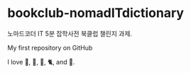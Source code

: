 # bookclub-nomadITdictionary
노마드코더 IT 5분 잡학사전 북클럽 챌린지 과제.

My first repository on GitHub

I love 🍵, 🥗, 🌠, 🐈, and 💃.

